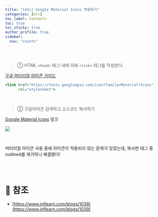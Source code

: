 ```yaml
---
title: "[etc] Google Material Icons 적용하기"
categories: [etc]
toc_label: Contents
toc: true
toc_sticky: true
author_profile: true
sidebar:
  nav: "counts"
---
```


<br>

> ① HTML `<head>` 태그 내에 아래 `<link>` 태그를 작성한다.

[구글 머티리얼 아이콘 가이드](https://developers.google.com/fonts/docs/material_icons?hl=ko)

```jsx
<link href="https://fonts.googleapis.com/icon?family=Material+Icons"
      rel="stylesheet">
```

<br>

> ② 구글아이콘 검색하고 소스코드 복사하기

[Google Material Icons](https://fonts.google.com/icons) 링크

![](https://velog.velcdn.com/images/sieunpark/post/4cc9ab29-d3fc-4a3a-a95c-c76e3c2725e4/image.png)

<br>

머티리얼 아이콘 사용 중에 아이콘이 적용되지 않는 문제가 있었는데, 복사한 태그 중 outlined를 제거하니 해결됐다!

<br><br>

# 📎 참조

- [https://www.inflearn.com/blogs/1039](https://www.inflearn.com/blogs/1039)

<br>

